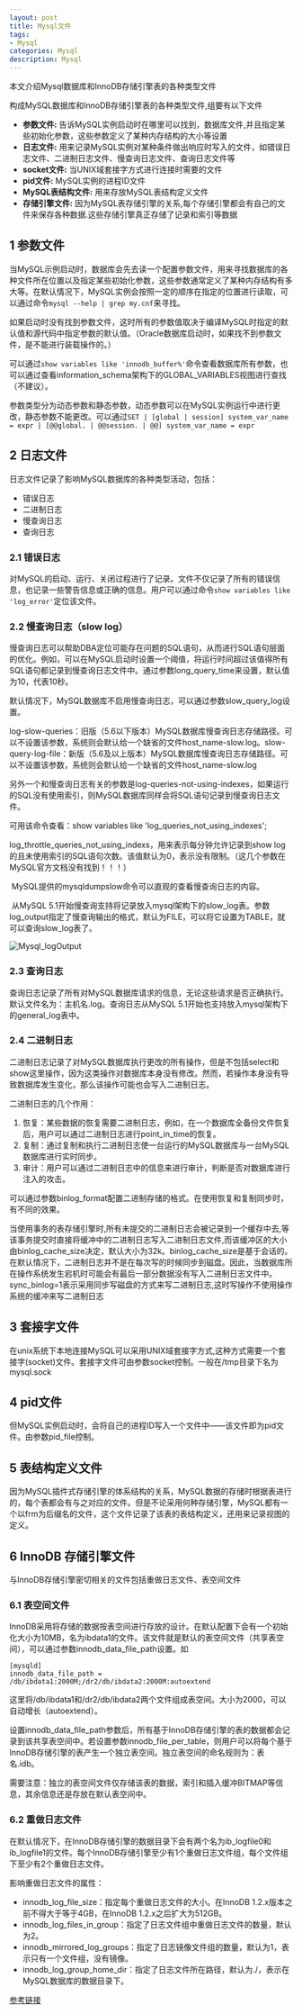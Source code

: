 ```yaml
---
layout: post
title: Mysql文件
tags:
- Mysql
categories: Mysql
description: Mysql
---
```


本文介绍Mysql数据库和InnoDB存储引擎表的各种类型文件

<!-- more --> 

构成MySQL数据库和InnoDB存储引擎表的各种类型文件,组要有以下文件

- **参数文件:** 告诉MySQL实例启动时在哪里可以找到，数据库文件,并且指定某些初始化参数，这些参数定义了某种内存结构的大小等设置
- **日志文件:** 用来记录MySQL实例对某种条件做出响应时写入的文件，如错误日志文件、二进制日志文件、慢查询日志文件、查询日志文件等
- **socket文件:** 当UNIX域套接字方式进行连接时需要的文件
- **pid文件:** MySQL实例的进程ID文件
- **MySQL表结构文件:** 用来存放MySQL表结构定义文件
- **存储引擎文件:** 因为MySQL表存储引擎的关系,每个存储引擎都会有自己的文件来保存各种数据.这些存储引擎真正存储了记录和索引等数据

## 1 参数文件

​	当MySQL示例启动时，数据库会先去读一个配置参数文件，用来寻找数据库的各种文件所在位置以及指定某些初始化参数，这些参数通常定义了某种内存结构有多大等。在默认情况下，MySQL实例会按照一定的顺序在指定的位置进行读取，可以通过命令`mysql --help | grep my.cnf`来寻找。

​	如果启动时没有找到参数文件，这时所有的参数值取决于编译MySQL时指定的默认值和源代码中指定参数的默认值。（Oracle数据库启动时，如果找不到参数文件，是不能进行装载操作的。）

​	可以通过`show variables like 'innodb_buffer%'`命令查看数据库所有参数，也可以通过查看information_schema架构下的GLOBAL_VARIABLES视图进行查找（不建议）。

​	参数类型分为动态参数和静态参数，动态参数可以在MySQL实例运行中进行更改，静态参数不能更改。可以通过`SET | [global | session] system_var_name = expr | [@@global. | @@session. | @@] system_var_name = expr`

## 2 日志文件

日志文件记录了影响MySQL数据库的各种类型活动，包括：

- 错误日志
- 二进制日志
- 慢查询日志
- 查询日志

### 2.1 错误日志

​	对MySQL的启动、运行、关闭过程进行了记录。文件不仅记录了所有的错误信息，也记录一些警告信息或正确的信息。用户可以通过命令`show variables like 'log_error'`定位该文件。 

### 2.2 慢查询日志（slow log）

​	慢查询日志可以帮助DBA定位可能存在问题的SQL语句，从而进行SQL语句层面的优化。例如，可以在MySQL启动时设置一个阈值，将运行时间超过该值得所有SQL语句都记录到慢查询日志文件中。通过参数long_query_time来设置，默认值为10，代表10秒。

​	默认情况下，MySQL数据库不启用慢查询日志，可以通过参数slow_query_log设置。

​	log-slow-queries：旧版（5.6以下版本）MySQL数据库慢查询日志存储路径。可以不设置该参数，系统则会默认给一个缺省的文件host_name-slow.log。slow-query-log-file：新版（5.6及以上版本）MySQL数据库慢查询日志存储路径。可以不设置该参数，系统则会默认给一个缺省的文件host_name-slow.log

​	另外一个和慢查询日志有关的参数是log-queries-not-using-indexes，如果运行的SQL没有使用索引，则MySQL数据库同样会将SQL语句记录到慢查询日志文件。

可用该命令查看：show variables like 'log_queries_not_using_indexes';

log_throttle_queries_not_using_indexs，用来表示每分钟允许记录到show log的且未使用索引的SQL语句次数。该值默认为0，表示没有限制。（这几个参数在MySQL官方文档没有找到！！！）

​	MySQL提供的mysqldumpslow命令可以直观的查看慢查询日志的内容。

​	从MySQL 5.1开始慢查询支持将记录放入mysql架构下的slow_log表。参数log_output指定了慢查询输出的格式，默认为FILE，可以将它设置为TABLE，就可以查询slow_log表了。

![Mysql_logOutput](/images/mysql/Mysql_logOutput.png)

### 2.3 查询日志

​	查询日志记录了所有对MySQL数据库请求的信息，无论这些请求是否正确执行。默认文件名为：主机名.log。查询日志从MySQL 5.1开始也支持放入mysql架构下的general_log表中。 

### 2.4 二进制日志

​	二进制日志记录了对MySQL数据库执行更改的所有操作，但是不包括select和show这里操作，因为这类操作对数据库本身没有修改。然而，若操作本身没有导致数据库发生变化，那么该操作可能也会写入二进制日志。

二进制日志的几个作用：

1. 恢复：某些数据的恢复需要二进制日志，例如，在一个数据库全备份文件恢复后，用户可以通过二进制日志进行point_in_time的恢复。
2. 复制：通过复制和执行二进制日志使一台运行的MySQL数据库与一台MySQL数据库进行实时同步。
3. 审计：用户可以通过二进制日志中的信息来进行审计，判断是否对数据库进行注入的攻击。

可以通过参数binlog_format配置二进制存储的格式。在使用恢复和复制同步时，有不同的效果。

​	当使用事务的表存储引擎时,所有未提交的二进制日志会被记录到一个缓存中去,等该事务提交时直接将缓冲中的二进制日志写入二进制日志文件,而该缓冲区的大小由binlog_cache_size决定，默认大小为32k。binlog_cache_size是基于会话的。在默认情况下，二进制日志并不是在每次写的时候同步到磁盘。因此，当数据库所在操作系统发生宕机时可能会有最后一部分数据没有写入二进制日志文件中。sync_binlog=1表示采用同步写磁盘的方式来写二进制日志,这时写操作不使用操作系统的缓冲来写二进制日志 

## 3 套接字文件 

​	在unix系统下本地连接MySQL可以采用UNIX域套接字方式,这种方式需要一个套接字(socket)文件。套接字文件可由参数socket控制。一般在/tmp目录下名为mysql.sock 

## 4 pid文件

但MySQL实例启动时，会将自己的进程ID写入一个文件中——该文件即为pid文件。由参数pid_file控制。 

## 5 表结构定义文件

​	因为MySQL插件式存储引擎的体系结构的关系，MySQL数据的存储时根据表进行的，每个表都会有与之对应的文件。但是不论采用何种存储引擎，MySQL都有一个以frm为后缀名的文件，这个文件记录了该表的表结构定义，还用来记录视图的定义。 

## 6 InnoDB 存储引擎文件

与InnoDB存储引擎密切相关的文件包括重做日志文件、表空间文件

### 6.1 表空间文件

​	InnoDB采用将存储的数据按表空间进行存放的设计。在默认配置下会有一个初始化大小为10MB，名为ibdata1的文件。该文件就是默认的表空间文件（共享表空间），可以通过参数innodb_data_file_path设置。如 

```properties
[mysqld]
innodb_data_file_path = /db/ibdata1:2000M;/dr2/db/ibdata2:2000M:autoextend
```

​	这里将/db/ibdata1和/dr2/db/ibdata2两个文件组成表空间。大小为2000，可以自动增长（autoextend）。

​	设置innodb_data_file_path参数后，所有基于InnoDB存储引擎的表的数据都会记录到该共享表空间中。若设置参数innodb_file_per_table，则用户可以将每个基于InnoDB存储引擎的表产生一个独立表空间。独立表空间的命名规则为：表名.idb。

​	需要注意：独立的表空间文件仅存储该表的数据，索引和插入缓冲BITMAP等信息，其余信息还是存放在默认表空间中。

### 6.2 重做日志文件

​	在默认情况下，在InnoDB存储引擎的数据目录下会有两个名为ib_logfile0和ib_logfile1的文件。每个InnoDB存储引擎至少有1个重做日志文件组，每个文件组下至少有2个重做日志文件。

影响重做日志文件的属性：

- innodb_log_file_size：指定每个重做日志文件的大小。在InnoDB 1.2.x版本之前不得大于等于4GB，在InnoDB 1.2.x之后扩大为512GB。
- innodb_log_files_in_group：指定了日志文件组中重做日志文件的数量，默认为2。
- innodb_mirrored_log_groups：指定了日志镜像文件组的数量，默认为1，表示只有一个文件组，没有镜像。
- innodb_log_group_home_dir：指定了日志文件所在路径，默认为./，表示在MySQL数据库的数据目录下。



[参考链接](https://www.cnblogs.com/wxw16/p/6232771.html)